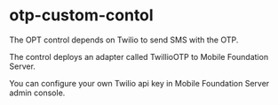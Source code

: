 # otp-custom-contol

The OPT control depends on Twilio to send SMS with the OTP.

The control deploys an adapter called TwillioOTP to Mobile Foundation Server.

You can configure your own Twilio api key in Mobile Foundation Server admin console.



